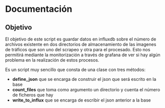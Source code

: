 # Documentación

## Objetivo
El objetivo de este script es guardar datos en influxdb sobre el número de archivos existente en dos directorios de 
almacenamiento de las imagenes de tráficos que son uno del scrapeo y otra para el procesado. Esto nos permitirá mediante la
monitorización a través de grafana de ver si hay algún problema en la realización de estos procesos.

Es un script muy sencillo que consta de una clase con tres métodos:
* **define_json** que se encarga de construir el json que será escrito en la base
* **count_files** que toma como argumento un directorio y cuenta el número de ficheros que hay
* **write_to_influx** que se encarga de escribir el json anterior a la base

